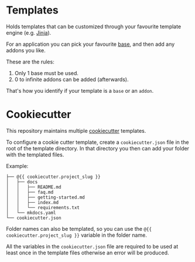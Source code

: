 # Templates

Holds templates that can be customized through your favourite template engine (e.g. [Jinja](https://palletsprojects.com/projects/jinja/)).

For an application you can pick your favourite [base](./bases/), and then add any addons you like.

These are the rules:

1. Only 1 base must be used.
1. 0 to infinite addons can be added (afterwards).

That's how you identify if your template is a `base` or an `addon`.

# Cookiecutter

This repository maintains multiple [cookiecutter](https://www.cookiecutter.io/) templates.

To configure a cookie cutter template, create a `cookiecutter.json` file in the root of the template directory. In that directory you then can add your folder with the templated files.

Example:
```
├── @{{ cookiecutter.project_slug }}
│   ├── docs
│   │   ├── README.md
│   │   ├── faq.md
│   │   ├── getting-started.md
│   │   ├── index.md
│   │   └── requirements.txt
│   └── mkdocs.yaml
└── cookiecutter.json
```

Folder names can also be templated, so you can use the `@{{ cookiecutter.project_slug }}` variable in the folder name.

All the variables in the `cookiecutter.json` file are required to be used at least once in the template files otherwise an error will be produced.
